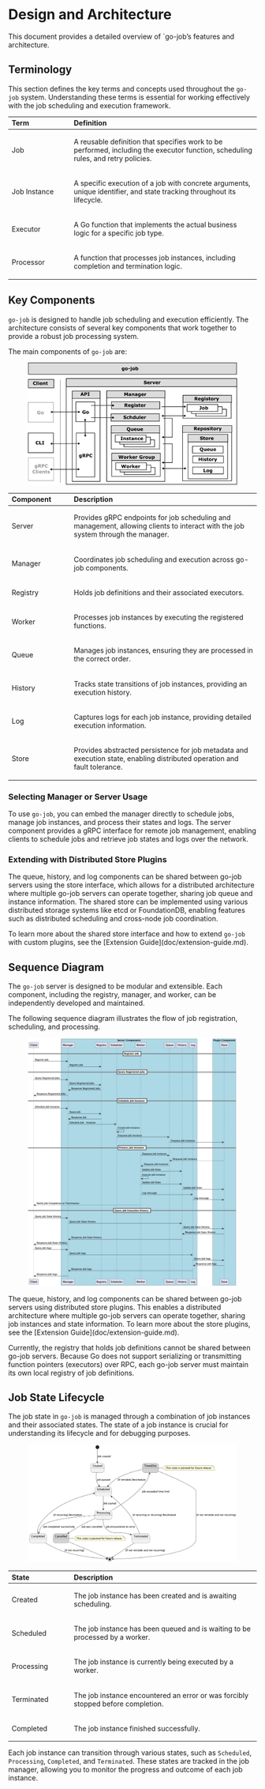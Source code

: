 # Design and Architecture

This document provides a detailed overview of \`go-job’s features and architecture.

## Terminology

This section defines the key terms and concepts used throughout the `go-job` system. Understanding these terms is essential for working effectively with the job scheduling and execution framework.

<table>
<colgroup>
<col style="width: 25%" />
<col style="width: 75%" />
</colgroup>
<thead>
<tr>
<th style="text-align: left;">Term</th>
<th style="text-align: left;">Definition</th>
</tr>
</thead>
<tbody>
<tr>
<td style="text-align: left;"><p>Job</p></td>
<td style="text-align: left;"><p>A reusable definition that specifies work to be performed, including the executor function, scheduling rules, and retry policies.</p></td>
</tr>
<tr>
<td style="text-align: left;"><p>Job Instance</p></td>
<td style="text-align: left;"><p>A specific execution of a job with concrete arguments, unique identifier, and state tracking throughout its lifecycle.</p></td>
</tr>
<tr>
<td style="text-align: left;"><p>Executor</p></td>
<td style="text-align: left;"><p>A Go function that implements the actual business logic for a specific job type.</p></td>
</tr>
<tr>
<td style="text-align: left;"><p>Processor</p></td>
<td style="text-align: left;"><p>A function that processes job instances, including completion and termination logic.</p></td>
</tr>
</tbody>
</table>

## Key Components

`go-job` is designed to handle job scheduling and execution efficiently. The architecture consists of several key components that work together to provide a robust job processing system.

The main components of `go-job` are:

<figure>
<img src="img/framework.png" alt="framework" />
</figure>

<table>
<colgroup>
<col style="width: 25%" />
<col style="width: 75%" />
</colgroup>
<thead>
<tr>
<th style="text-align: left;">Component</th>
<th style="text-align: left;">Description</th>
</tr>
</thead>
<tbody>
<tr>
<td style="text-align: left;"><p>Server</p></td>
<td style="text-align: left;"><p>Provides gRPC endpoints for job scheduling and management, allowing clients to interact with the job system through the manager.</p></td>
</tr>
<tr>
<td style="text-align: left;"><p>Manager</p></td>
<td style="text-align: left;"><p>Coordinates job scheduling and execution across go-job components.</p></td>
</tr>
<tr>
<td style="text-align: left;"><p>Registry</p></td>
<td style="text-align: left;"><p>Holds job definitions and their associated executors.</p></td>
</tr>
<tr>
<td style="text-align: left;"><p>Worker</p></td>
<td style="text-align: left;"><p>Processes job instances by executing the registered functions.</p></td>
</tr>
<tr>
<td style="text-align: left;"><p>Queue</p></td>
<td style="text-align: left;"><p>Manages job instances, ensuring they are processed in the correct order.</p></td>
</tr>
<tr>
<td style="text-align: left;"><p>History</p></td>
<td style="text-align: left;"><p>Tracks state transitions of job instances, providing an execution history.</p></td>
</tr>
<tr>
<td style="text-align: left;"><p>Log</p></td>
<td style="text-align: left;"><p>Captures logs for each job instance, providing detailed execution information.</p></td>
</tr>
<tr>
<td style="text-align: left;"><p>Store</p></td>
<td style="text-align: left;"><p>Provides abstracted persistence for job metadata and execution state, enabling distributed operation and fault tolerance.</p></td>
</tr>
</tbody>
</table>

### Selecting Manager or Server Usage

To use `go-job`, you can embed the manager directly to schedule jobs, manage job instances, and process their states and logs. The server component provides a gRPC interface for remote job management, enabling clients to schedule jobs and retrieve job states and logs over the network.

### Extending with Distributed Store Plugins

The queue, history, and log components can be shared between go-job servers using the store interface, which allows for a distributed architecture where multiple go-job servers can operate together, sharing job queue and instance information. The shared store can be implemented using various distributed storage systems like etcd or FoundationDB, enabling features such as distributed scheduling and cross-node job coordination.

To learn more about the shared store interface and how to extend `go-job` with custom plugins, see the \[Extension Guide\](doc/extension-guide.md).

## Sequence Diagram

The `go-job` server is designed to be modular and extensible. Each component, including the registry, manager, and worker, can be independently developed and maintained.

The following sequence diagram illustrates the flow of job registration, scheduling, and processing.

<figure>
<img src="img/job-seqdgm.png" alt="job seqdgm" />
</figure>

The queue, history, and log components can be shared between go-job servers using distributed store plugins. This enables a distributed architecture where multiple go-job servers can operate together, sharing job instances and state information. To learn more about the store plugins, see the \[Extension Guide\](doc/extension-guide.md).

Currently, the registry that holds job definitions cannot be shared between go-job servers. Because Go does not support serializing or transmitting function pointers (executors) over RPC, each go-job server must maintain its own local registry of job definitions.

## Job State Lifecycle

The job state in `go-job` is managed through a combination of job instances and their associated states. The state of a job instance is crucial for understanding its lifecycle and for debugging purposes.

<figure>
<img src="img/job-state.png" alt="job state" />
</figure>

<table>
<colgroup>
<col style="width: 25%" />
<col style="width: 75%" />
</colgroup>
<thead>
<tr>
<th style="text-align: left;">State</th>
<th style="text-align: left;">Description</th>
</tr>
</thead>
<tbody>
<tr>
<td style="text-align: left;"><p>Created</p></td>
<td style="text-align: left;"><p>The job instance has been created and is awaiting scheduling.</p></td>
</tr>
<tr>
<td style="text-align: left;"><p>Scheduled</p></td>
<td style="text-align: left;"><p>The job instance has been queued and is waiting to be processed by a worker.</p></td>
</tr>
<tr>
<td style="text-align: left;"><p>Processing</p></td>
<td style="text-align: left;"><p>The job instance is currently being executed by a worker.</p></td>
</tr>
<tr>
<td style="text-align: left;"><p>Terminated</p></td>
<td style="text-align: left;"><p>The job instance encountered an error or was forcibly stopped before completion.</p></td>
</tr>
<tr>
<td style="text-align: left;"><p>Completed</p></td>
<td style="text-align: left;"><p>The job instance finished successfully.</p></td>
</tr>
</tbody>
</table>

Each job instance can transition through various states, such as `Scheduled`, `Processing`, `Completed`, and `Terminated`. These states are tracked in the job manager, allowing you to monitor the progress and outcome of each job instance.
